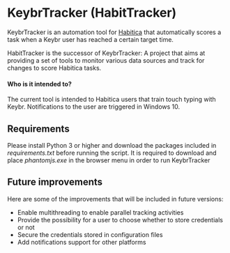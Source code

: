 KeybrTracker (HabitTracker)
===========================

KeybrTracker is an automation tool for [Habitica](https://habitica.com/) that
automatically scores a task when a Keybr user has reached a certain target time.

HabitTracker is the successor of KeybrTracker: A project that aims at providing
a set of tools to monitor various data sources and track for changes to score
Habitica tasks.

#### Who is it intended to?
The current tool is intended to Habitica users that train touch typing with Keybr.
Notifications to the user are triggered in Windows 10.

Requirements
------------

Please install Python 3 or higher and download the packages included in
*requirements.txt* before running the script. It is required to download and
place *phantomjs.exe* in the browser menu in order to run KeybrTracker

Future improvements
-------------------

Here are some of the improvements that will be included in future versions:
* Enable multithreading to enable parallel tracking activities
* Provide the possibility for a user to choose whether to store credentials or not
* Secure the credentials stored in configuration files
* Add notifications support for other platforms
